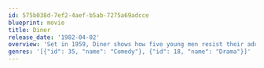 ```yaml
---
id: 575b038d-7ef2-4aef-b5ab-7275a69adcce
blueprint: movie
title: Diner
release_date: '1982-04-02'
overview: 'Set in 1959, Diner shows how five young men resist their adulthood and seek refuge in their beloved Diner. The mundane, childish, and titillating details of their lives are shared. But the golden moments pass, and the men shoulder their responsibilities, leaving the Diner behind.'
genres: '[{"id": 35, "name": "Comedy"}, {"id": 18, "name": "Drama"}]'
---
```

